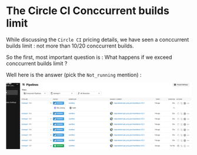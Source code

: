 # The Circle CI Conccurrent builds limit

While discussing the `Circle CI` pricing details, we have seen a conccurrent builds limit : not more than 10/20 conccurrent builds.


So the first, most important question is : What happens if we exceed conccurrent builds limit ?

Well here is the answer (pick the `Not_running` mention) :

![What happens if we exceed conccurrent builds limit](./WHAT_HAPPENS_IF_WE_EXCEED_CONCURRENT_BUILDS_LIMIT__2020-08-17T19-54-59.305Z.png)
